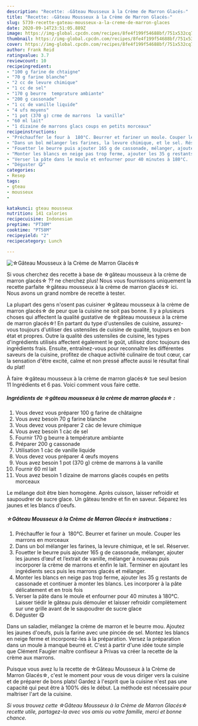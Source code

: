 ```yaml
---
description: "Recette: ☆Gâteau Mousseux à la Crème de Marron Glacés☆"
title: "Recette: ☆Gâteau Mousseux à la Crème de Marron Glacés☆"
slug: 5739-recette-gateau-mousseux-a-la-creme-de-marron-glaces
date: 2020-09-14T23:51:05.889Z
image: https://img-global.cpcdn.com/recipes/8fe4f199f54688bf/751x532cq70/☆gateau-mousseux-a-la-creme-de-marron-glaces☆-photo-principale-de-la-recette.jpg
thumbnail: https://img-global.cpcdn.com/recipes/8fe4f199f54688bf/751x532cq70/☆gateau-mousseux-a-la-creme-de-marron-glaces☆-photo-principale-de-la-recette.jpg
cover: https://img-global.cpcdn.com/recipes/8fe4f199f54688bf/751x532cq70/☆gateau-mousseux-a-la-creme-de-marron-glaces☆-photo-principale-de-la-recette.jpg
author: Frank Reid
ratingvalue: 3.7
reviewcount: 10
recipeingredient:
- "100 g farine de chtaigne"
- "70 g farine blanche"
- "2 cc de levure chimique"
- "1 cc de sel"
- "170 g beurre  temprature ambiante"
- "200 g cassonade"
- "1 cc de vanille liquide"
- "4 ufs moyens"
- "1 pot (370 g) crme de marrons  la vanille"
- "60 ml lait"
- "1 dizaine de marrons glacs coups en petits morceaux"
recipeinstructions:
- "Préchauffer le four à  180°C. Beurrer et fariner un moule. Couper les marrons en morceaux"
- "Dans un bol mélanger les farines, la levure chimique, et le sel. Réserver."
- "Fouetter le beurre puis ajouter 165 g de cassonade, mélanger, ajouter les jaunes d’œuf et l’extrait de vanille, mélanger à nouveau puis incorporer la crème de marrons et enfin le lait. Terminer en ajoutant les ingrédients secs puis les marrons glacés et mélanger."
- "Monter les blancs en neige pas trop ferme, ajouter les 35 g restants de cassonade et continuer à monter les blancs. Les incorporer à la pâte délicatement et en trois fois"
- "Verser la pâte dans le moule et enfourner pour 40 minutes à 180°C.  Laisser tiédir le gâteau puis démouler et laisser refroidir complètement sur une grille avant de le saupoudrer de sucre glace"
- "Déguster 😋"
categories:
- Resep
tags:
- gteau
- mousseux
- 

katakunci: gteau mousseux  
nutrition: 141 calories
recipecuisine: Indonesian
preptime: "PT30M"
cooktime: "PT58M"
recipeyield: "2"
recipecategory: Lunch

---
```



![☆Gâteau Mousseux à la Crème de Marron Glacés☆](https://img-global.cpcdn.com/recipes/8fe4f199f54688bf/751x532cq70/☆gateau-mousseux-a-la-creme-de-marron-glaces☆-photo-principale-de-la-recette.jpg)

Si vous cherchez des recette à base de ☆gâteau mousseux à la crème de marron glacés☆ ?? ne cherchez plus! Nous vous fournissons uniquement la recette parfaite ☆gâteau mousseux à la crème de marron glacés☆ ici. Nous avons un grand nombre de recette à tester.

La plupart des gens n'osent pas cuisiner ☆gâteau mousseux à la crème de marron glacés☆ de peur que la cuisine ne soit pas bonne. Il y a plusieurs choses qui affectent la qualité gustative de ☆gâteau mousseux à la crème de marron glacés☆! En partant du type d'ustensiles de cuisine, assurez-vous toujours d'utiliser des ustensiles de cuisine de qualité, toujours en bon état et propres. Outre la qualité des ustensiles de cuisine, les types d'ingrédients utilisés affectent également le goût, utilisez donc toujours des ingrédients frais. Ensuite, entraînez-vous pour reconnaître les différentes saveurs de la cuisine, profitez de chaque activité culinaire de tout cœur, car la sensation d'être excité, calme et non pressé affecte aussi le résultat final du plat!

<!--inarticleads1-->

À faire ☆gâteau mousseux à la crème de marron glacés☆ tue seul besion 11 Ingrédients et 6 pas. Voici comment vous faire cette.

##### Ingrédients de ☆gâteau mousseux à la crème de marron glacés☆ :

1. Vous devez vous préparer 100 g farine de châtaigne
1. Vous avez besoin 70 g farine blanche
1. Vous devez vous préparer 2 càc de levure chimique
1. Vous avez besoin 1 càc de sel
1. Fournir 170 g beurre à température ambiante
1. Préparer 200 g cassonade
1. Utilisation 1 càc de vanille liquide
1. Vous devez vous préparer 4 œufs moyens
1. Vous avez besoin 1 pot (370 g) crème de marrons à la vanille
1. Fournir 60 ml lait
1. Vous avez besoin 1 dizaine de marrons glacés coupés en petits morceaux


Le mélange doit être bien homogène. Après cuisson, laisser refroidir et saupoudrer de sucre glace. Un gâteau tendre et fin en saveur. Séparez les jaunes et les blancs d&#39;oeufs. 

<!--inarticleads2-->

##### ☆Gâteau Mousseux à la Crème de Marron Glacés☆ instructions :

1. Préchauffer le four à  180°C. Beurrer et fariner un moule. Couper les marrons en morceaux
1. Dans un bol mélanger les farines, la levure chimique, et le sel. Réserver.
1. Fouetter le beurre puis ajouter 165 g de cassonade, mélanger, ajouter les jaunes d’œuf et l’extrait de vanille, mélanger à nouveau puis incorporer la crème de marrons et enfin le lait. Terminer en ajoutant les ingrédients secs puis les marrons glacés et mélanger.
1. Monter les blancs en neige pas trop ferme, ajouter les 35 g restants de cassonade et continuer à monter les blancs. Les incorporer à la pâte délicatement et en trois fois
1. Verser la pâte dans le moule et enfourner pour 40 minutes à 180°C.  Laisser tiédir le gâteau puis démouler et laisser refroidir complètement sur une grille avant de le saupoudrer de sucre glace
1. Déguster 😋


Dans un saladier, mélangez la crème de marron et le beurre mou. Ajoutez les jaunes d&#39;oeufs, puis la farine avec une pincée de sel. Montez les blancs en neige ferme et incorporez-les à la préparation. Versez la préparation dans un moule à manqué beurré et. C&#39;est à partir d&#39;une idée toute simple que Clément Faugier maître confiseur à Privas va créer la recette de la crème aux marrons. 

<!--inarticleads1-->

<p>
Puisque vous avez lu la recette de ☆Gâteau Mousseux à la Crème de Marron Glacés☆, c'est le moment pour vous de vous diriger vers la cuisine et de préparer de bons plats! Gardez à l'esprit que la cuisine n'est pas une capacité qui peut être à 100% dès le début. La méthode est nécessaire pour maîtriser l'art de la cuisine.
</p>

<p>
<i>Si vous trouvez cette ☆Gâteau Mousseux à la Crème de Marron Glacés☆ recette utile, partagez-la avec vos amis ou votre famille, merci et bonne chance.</i>
</p>
